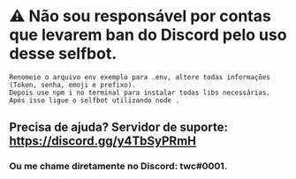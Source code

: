 # ⚠ Não sou responsável por contas que levarem ban do Discord pelo uso desse selfbot.

```
Renomeie o arquivo env exemplo para .env, altere todas informações (Token, senha, emoji e prefixo).
Depois use npm i no terminal para instalar todas libs necessárias.
Após isso ligue o selfbot utilizando node . 
```

## Precisa de ajuda? Servidor de suporte: https://discord.gg/y4TbSyPRmH
### Ou me chame diretamente no Discord: twc#0001.
